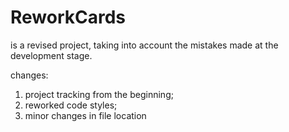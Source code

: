 # ReworkCards

is a revised project, taking into account the mistakes made at the development stage.

changes:
1. project tracking from the beginning;
2. reworked code styles;
3. minor changes in file location

